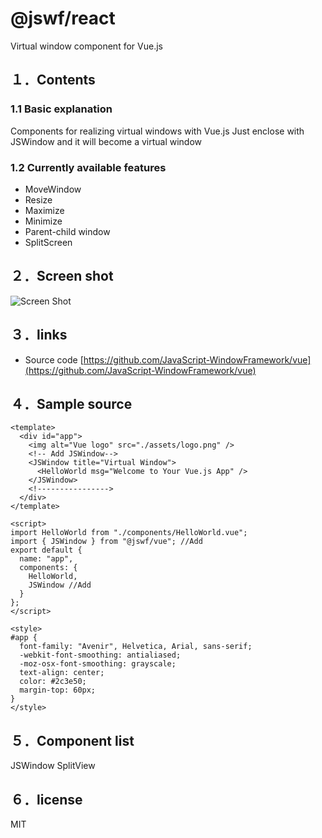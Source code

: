 # @jswf/react

Virtual window component for Vue.js

## １．Contents

### 1.1 Basic explanation

Components for realizing virtual windows with Vue.js
Just enclose with JSWindow and it will become a virtual window

### 1.2 Currently available features

- MoveWindow
- Resize
- Maximize
- Minimize
- Parent-child window
- SplitScreen

## ２．Screen shot

![Screen Shot](https://raw.githubusercontent.com/JavaScript-WindowFramework/vue/screenshot/screenshot.gif)

## ３．links

- Source code
[https://github.com/JavaScript-WindowFramework/vue](https://github.com/JavaScript-WindowFramework/vue)

## ４．Sample source

```tsx:index.tsx
<template>
  <div id="app">
    <img alt="Vue logo" src="./assets/logo.png" />
    <!-- Add JSWindow-->
    <JSWindow title="Virtual Window">
      <HelloWorld msg="Welcome to Your Vue.js App" />
    </JSWindow>
    <!---------------->
  </div>
</template>

<script>
import HelloWorld from "./components/HelloWorld.vue";
import { JSWindow } from "@jswf/vue"; //Add
export default {
  name: "app",
  components: {
    HelloWorld,
    JSWindow //Add
  }
};
</script>

<style>
#app {
  font-family: "Avenir", Helvetica, Arial, sans-serif;
  -webkit-font-smoothing: antialiased;
  -moz-osx-font-smoothing: grayscale;
  text-align: center;
  color: #2c3e50;
  margin-top: 60px;
}
</style>
```

## ５．Component list

JSWindow
SplitView

## ６．license

MIT

